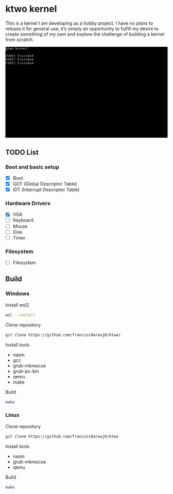 # ktwo kernel

This is a kernel I am developing as a hobby project. I have no plans to release it for general use; it’s simply an opportunity to fulfill my desire to create something of my own and explore the challenge of building a kernel from scratch.

<div align="center">
  <img src=".github/Demo.png" />
</div>

## TODO List

### Boot and basic setup
- [X] Boot
- [X] GDT (Global Descriptor Table)
- [X] IDT (Interrupt Descriptor Table)

### Hardware Drivers
- [X] VGA
- [ ] Keyboard
- [ ] Mouse
- [ ] Disk
- [ ] Timer

### Filesystem
- [ ] Filesystem

## Build

### **Windows**

Install wsl2

```bash
wsl --install
```


Clone repository

```bash
git clone https://github.com/francisc0arauj0/ktwo/
```

Install tools

- nasm
- gcc
- grub-mkrescue
- grub-pc-bin
- qemu
- make

Build

```bash
make
```

### **Linux**

Clone repository

```bash
git clone https://github.com/francisc0arauj0/ktwo
```

Install tools

- nasm
- grub-mkrescue
- qemu

Build

```bash
make
```

